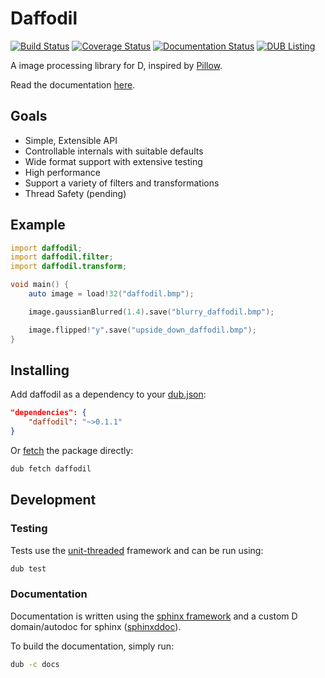 # Daffodil

[![Build Status](https://travis-ci.org/BenjaminSchaaf/daffodil.svg?branch=master)](https://travis-ci.org/BenjaminSchaaf/daffodil)
[![Coverage Status](https://coveralls.io/repos/github/BenjaminSchaaf/daffodil/badge.svg?branch=master)](https://coveralls.io/github/BenjaminSchaaf/daffodil?branch=master)
[![Documentation Status](https://readthedocs.org/projects/daffodil/badge/?version=latest)](http://daffodil.readthedocs.org/en/latest/?badge=latest)
[![DUB Listing](https://img.shields.io/dub/dt/daffodil.svg)](http://code.dlang.org/packages/daffodil)

A image processing library for D, inspired by
[Pillow](https://python-pillow.github.io/).

Read the documentation [here](http://daffodil.readthedocs.org/en/latest/).

## Goals

- Simple, Extensible API
- Controllable internals with suitable defaults
- Wide format support with extensive testing
- High performance
- Support a variety of filters and transformations
- Thread Safety (pending)

## Example

```D
import daffodil;
import daffodil.filter;
import daffodil.transform;

void main() {
    auto image = load!32("daffodil.bmp");

    image.gaussianBlurred(1.4).save("blurry_daffodil.bmp");

    image.flipped!"y".save("upside_down_daffodil.bmp");
}
```

## Installing

Add daffodil as a dependency to your
[dub.json](https://code.dlang.org/package-format?lang=json):

```json
"dependencies": {
    "daffodil": "~>0.1.1"
}
```

Or [fetch](https://code.dlang.org/docs/commandline) the package directly:

```bash
dub fetch daffodil
```

## Development

### Testing

Tests use the [unit-threaded](https://github.com/atilaneves/unit-threaded)
framework and can be run using:

```bash
dub test
```

### Documentation

Documentation is written using the [sphinx
framework](http://www.sphinx-doc.org/en/stable/) and a custom D domain/autodoc
for sphinx ([sphinxddoc](https://github.com/BenjaminSchaaf/sphinxddoc)).

To build the documentation, simply run:

```bash
dub -c docs
```
